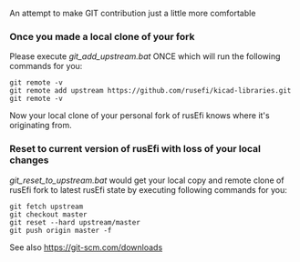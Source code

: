 An attempt to make GIT contribution just a little more comfortable

### Once you made a local clone of your fork

Please execute *git_add_upstream.bat* ONCE
which will run the following commands for you:
```
git remote -v
git remote add upstream https://github.com/rusefi/kicad-libraries.git
git remote -v
```
Now your local clone of your personal fork of rusEfi knows where it's originating from.

### Reset to current version of rusEfi with loss of your local changes
*git_reset_to_upstream.bat* would get your local copy and remote clone of rusEfi fork to latest rusEfi state by executing following commands for you:
```
git fetch upstream
git checkout master
git reset --hard upstream/master
git push origin master -f
``` 

See also https://git-scm.com/downloads